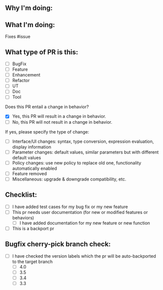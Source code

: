 ## Why I'm doing:

## What I'm doing:

Fixes #issue

## What type of PR is this:

- [ ] BugFix
- [ ] Feature
- [ ] Enhancement
- [ ] Refactor
- [ ] UT
- [ ] Doc
- [ ] Tool

Does this PR entail a change in behavior?

- [x] Yes, this PR will result in a change in behavior.
- [ ] No, this PR will not result in a change in behavior.

If yes, please specify the type of change:

- [ ] Interface/UI changes: syntax, type conversion, expression evaluation, display information
- [ ] Parameter changes: default values, similar parameters but with different default values
- [ ] Policy changes: use new policy to replace old one, functionality automatically enabled
- [ ] Feature removed
- [ ] Miscellaneous: upgrade & downgrade compatibility, etc.

## Checklist:

- [ ] I have added test cases for my bug fix or my new feature
- [ ] This pr needs user documentation (for new or modified features or behaviors)
  - [ ] I have added documentation for my new feature or new function
- [ ] This is a backport pr

## Bugfix cherry-pick branch check:
- [ ] I have checked the version labels which the pr will be auto-backported to the target branch
  - [ ] 4.0
  - [ ] 3.5
  - [ ] 3.4
  - [ ] 3.3
